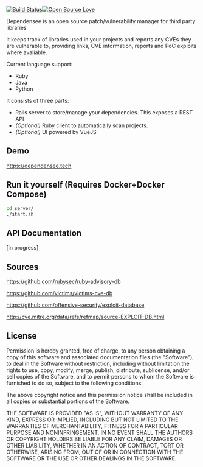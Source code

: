 [![Build Status](https://travis-ci.com/PercussiveElbow/Dependensee.svg?token=pvU3wgppiDA8vnEdogBq&branch=master)](https://travis-ci.com/PercussiveElbow/Dependensee)[![Open Source Love](https://badges.frapsoft.com/os/mit/mit.svg?v=102)](https://github.com/ellerbrock/open-source-badge/)

Dependensee is an open source patch/vulnerability manager for third party libraries

It keeps track of libraries used in your projects and reports any CVEs they are vulnerable to, providing links, CVE information, reports and PoC exploits where avaliable.

Current language support:
- Ruby
- Java
- Python

It consists of three parts:
- Rails server to store/manage your dependencies. This exposes a REST API
- *(Optional)* Ruby client to automatically scan projects.
- *(Optional)* UI powered by VueJS

## Demo
https://dependensee.tech

## Run it yourself (Requires Docker+Docker Compose)
```bash
cd server/
./start.sh
```

## API Documentation
[in progress]


## Sources
https://github.com/rubysec/ruby-advisory-db

https://github.com/victims/victims-cve-db

https://github.com/offensive-security/exploit-database

http://cve.mitre.org/data/refs/refmap/source-EXPLOIT-DB.html

## License
Permission is hereby granted, free of charge, to any person obtaining a copy of this software and associated documentation files (the "Software"), to deal in the Software without restriction, including without limitation the rights to use, copy, modify, merge, publish, distribute, sublicense, and/or sell copies of the Software, and to permit persons to whom the Software is furnished to do so, subject to the following conditions:

The above copyright notice and this permission notice shall be included in all copies or substantial portions of the Software.

THE SOFTWARE IS PROVIDED "AS IS", WITHOUT WARRANTY OF ANY KIND, EXPRESS OR IMPLIED, INCLUDING BUT NOT LIMITED TO THE WARRANTIES OF MERCHANTABILITY, FITNESS FOR A PARTICULAR PURPOSE AND NONINFRINGEMENT. IN NO EVENT SHALL THE AUTHORS OR COPYRIGHT HOLDERS BE LIABLE FOR ANY CLAIM, DAMAGES OR OTHER LIABILITY, WHETHER IN AN ACTION OF CONTRACT, TORT OR OTHERWISE, ARISING FROM, OUT OF OR IN CONNECTION WITH THE SOFTWARE OR THE USE OR OTHER DEALINGS IN THE SOFTWARE.
